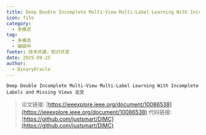 ```yaml
---
title: Deep Double Incomplete Multi-View Multi-Label Learning With Incomplete Labels and Missing Views 论文
icon: file
category:
  - 多模态
tag:
  - 多模态
  - 编辑中
footer: 技术共建，知识共享
date: 2025-09-25
author:
  - BinaryOracle
---
```


`Deep Double Incomplete Multi-View Multi-Label Learning With Incomplete Labels and Missing Views 论文` 

<!-- more -->

> 论文链接: [https://ieeexplore.ieee.org/document/10086538](https://ieeexplore.ieee.org/document/10086538)
> 代码链接: [https://github.com/justsmart/DIMC](https://github.com/justsmart/DIMC)


